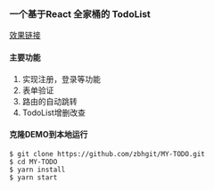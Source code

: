 ### 一个基于React 全家桶的 TodoList

[效果链接](https://zbhgit.github.io/MY-TODO/build)

#### 主要功能
1. 实现注册，登录等功能
2. 表单验证
3. 路由的自动跳转
4. TodoList增删改查

#### 克隆DEMO到本地运行

```
$ git clone https://github.com/zbhgit/MY-TODO.git
$ cd MY-TODO
$ yarn install
$ yarn start
```
